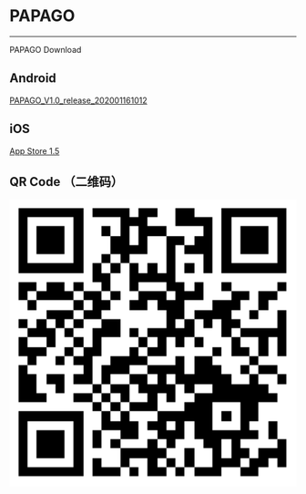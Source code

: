 # PAPAGO
---
PAPAGO Download

## Android

[PAPAGO_V1.0_release_202001161012](https://github.com/iOSDevLog/PAPAGO/releases/download/v1.0/PAPAGO_V1.0_release_202001161012.apk)

## iOS 

[App Store 1.5](https://apps.apple.com/cn/app/papago-想拍/id1281929214?mt=8)

## QR Code （二维码）

![PAPAGO](PAPAGO.png)
